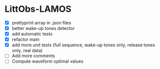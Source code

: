 # LittObs-LAMOS
- [x] prettyprint array in .json files
- [x] better wake-up tones detector
- [x] add automatic tests
- [x] refactor main
- [x] add more unit tests (full sequence, wake-up tones only, release tones only, real data)
- [ ] Add more comments
- [ ] Compute waveform optimal values
